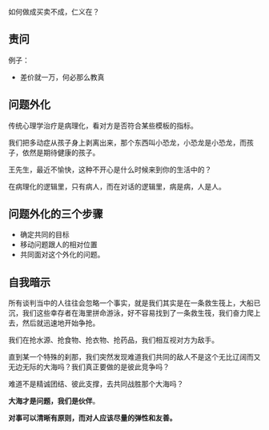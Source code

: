 如何做成买卖不成，仁义在？
## 责问
例子：
- 差价就一万，何必那么教真

## 问题外化
传统心理学治疗是病理化，看对方是否符合某些模板的指标。

我们把多动症从孩子身上剥离出来，那个东西叫小恐龙，小恐龙是小恐龙，而孩子，依然是期待健康的孩子。

王先生，最近不愉快，这种不开心是什么时候来到你的生活中的？

在病理化的逻辑里，只有病人，而在对话的逻辑里，病是病，人是人。

## 问题外化的三个步骤
- 确定共同的目标
- 移动问题跟人的相对位置
- 共同面对这个外化的问题。


## 自我暗示

所有谈判当中的人往往会忽略一个事实，就是我们其实是在一条救生筏上，大船已沉，我们这些幸存者在海里拼命游泳，好不容易找到了一条救生筏，我们奋力爬上去，然后就迅速地开始争抢。

我们在抢水源、抢食物、抢衣物、抢药品，我们相互视对方为敌手。

直到某一个特殊的刹那，我们突然发现难道我们共同的敌人不是这个无比辽阔而又无边无际的大海吗？我们真正要做的是彼此竞争吗？

难道不是精诚团结、彼此支撑，去共同战胜那个大海吗？

**大海才是问题，我们是伙伴**。

**对事可以清晰有原则，而对人应该尽量的弹性和友善。**